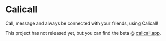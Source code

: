 # Calicall
Call, message and always be connected with your friends, using Calicall!

This project has not released yet, but you can find the beta @ [calicall.app](https://calicallapp).
